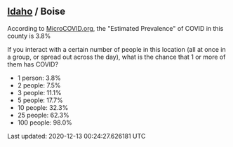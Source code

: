 
## [Idaho](/united-states/idaho) / Boise

According to [MicroCOVID.org](http://microcovid.org),
the "Estimated Prevalence" of COVID in this county is 3.8%

If you interact with a certain number of people in this location
(all at once in a group, or spread out across the day), what is the chance that
1 or more of them has COVID?

- 1 person: 3.8%
- 2 people: 7.5%
- 3 people: 11.1%
- 5 people: 17.7%
- 10 people: 32.3%
- 25 people: 62.3%
- 100 people: 98.0%

Last updated: 2020-12-13 00:24:27.626181 UTC
